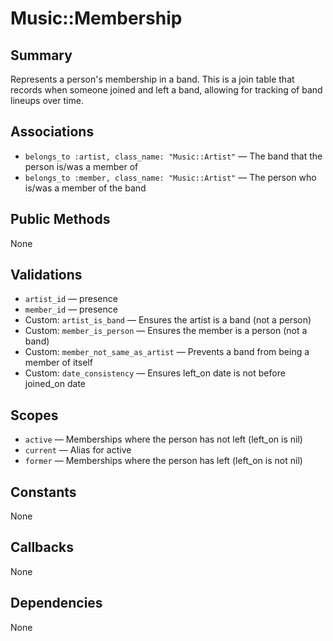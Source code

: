 # Music::Membership

## Summary
Represents a person's membership in a band. This is a join table that records when someone joined and left a band, allowing for tracking of band lineups over time.

## Associations
- `belongs_to :artist, class_name: "Music::Artist"` — The band that the person is/was a member of
- `belongs_to :member, class_name: "Music::Artist"` — The person who is/was a member of the band

## Public Methods
None

## Validations
- `artist_id` — presence
- `member_id` — presence
- Custom: `artist_is_band` — Ensures the artist is a band (not a person)
- Custom: `member_is_person` — Ensures the member is a person (not a band)
- Custom: `member_not_same_as_artist` — Prevents a band from being a member of itself
- Custom: `date_consistency` — Ensures left_on date is not before joined_on date

## Scopes
- `active` — Memberships where the person has not left (left_on is nil)
- `current` — Alias for active
- `former` — Memberships where the person has left (left_on is not nil)

## Constants
None

## Callbacks
None

## Dependencies
None 